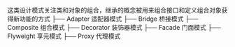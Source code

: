 这类设计模式关注类和对象的组合，继承的概念被用来组合接口和定义组合对象获得新功能的方式
├── Adapter 适配器模式
├── Bridge 桥接模式
├── Composite 组合模式
├── Decorator 装饰器模式
├── Facade 门面模式
├── Flyweight 享元模式
├── Proxy 代理模式